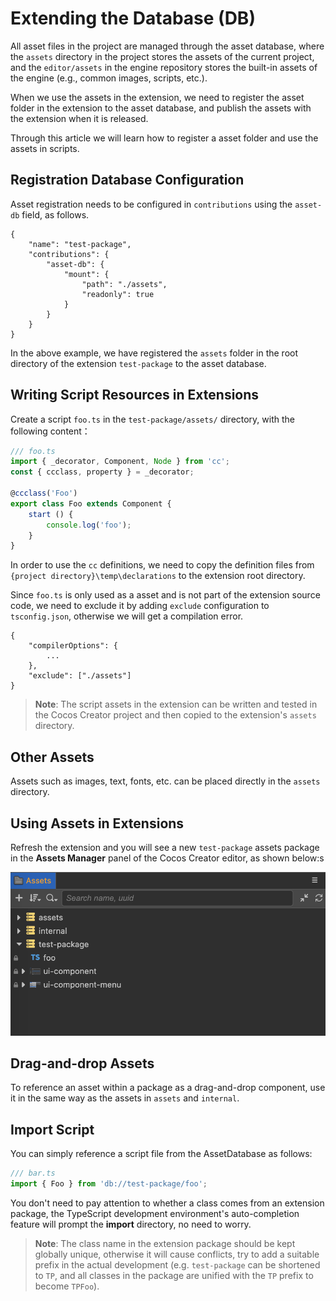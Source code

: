 # Extending the Database (DB)

All asset files in the project are managed through the asset database, where the `assets` directory in the project stores the assets of the current project, and the `editor/assets` in the engine repository stores the built-in assets of the engine (e.g., common images, scripts, etc.).

When we use the assets in the extension, we need to register the asset folder in the extension to the asset database, and publish the assets with the extension when it is released.

Through this article we will learn how to register a asset folder and use the assets in scripts.

## Registration Database Configuration

Asset registration needs to be configured in `contributions` using the `asset-db` field, as follows.

```json5
{
    "name": "test-package",
    "contributions": {
        "asset-db": {
            "mount": {
                "path": "./assets",
                "readonly": true
            }
        }
    }
}
```

In the above example, we have registered the `assets` folder in the root directory of the extension `test-package` to the asset database.

## Writing Script Resources in Extensions

Create a script `foo.ts` in the `test-package/assets/` directory, with the following content：

```typescript
/// foo.ts
import { _decorator, Component, Node } from 'cc';
const { ccclass, property } = _decorator;
 
@ccclass('Foo')
export class Foo extends Component {
    start () {
        console.log('foo');
    }
}
```

In order to use the `cc` definitions, we need to copy the definition files from `{project directory}\temp\declarations` to the extension root directory.

Since `foo.ts` is only used as a asset and is not part of the extension source code, we need to exclude it by adding `exclude` configuration to `tsconfig.json`, otherwise we will get a compilation error.

```json5
{
    "compilerOptions": { 
        ... 
    },
    "exclude": ["./assets"]
}
```

> **Note**: The script assets in the extension can be written and tested in the Cocos Creator project and then copied to the extension's `assets` directory.

## Other Assets

Assets such as images, text, fonts, etc. can be placed directly in the `assets` directory.

## Using Assets in Extensions

Refresh the extension and you will see a new `test-package` assets package in the **Assets Manager** panel of the Cocos Creator editor, as shown below:s

![extension-database](./image/extension-database.png)

## Drag-and-drop Assets

To reference an asset within a package as a drag-and-drop component, use it in the same way as the assets in `assets` and `internal`.

## Import Script

You can simply reference a script file from the AssetDatabase as follows:

```typescript
/// bar.ts
import { Foo } from 'db://test-package/foo';
```

You don't need to pay attention to whether a class comes from an extension package, the TypeScript development environment's auto-completion feature will prompt the **import** directory, no need to worry.

> **Note**: The class name in the extension package should be kept globally unique, otherwise it will cause conflicts, try to add a suitable prefix in the actual development (e.g. `test-package` can be shortened to `TP`, and all classes in the package are unified with the `TP` prefix to become `TPFoo`).
